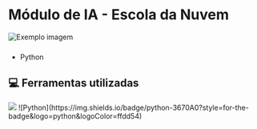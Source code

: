 # Módulo de IA - Escola da Nuvem

<img src="imagem.png" alt="Exemplo imagem">


### 

- Python


## 💻 Ferramentas utilizadas

<img src="{https://img.shields.io/badge/Visual_Studio_Code-0078D4?style=for-the-badge&logo=visual%20studio%20code&logoColor=white}" />
![Python](https://img.shields.io/badge/python-3670A0?style=for-the-badge&logo=python&logoColor=ffdd54)
